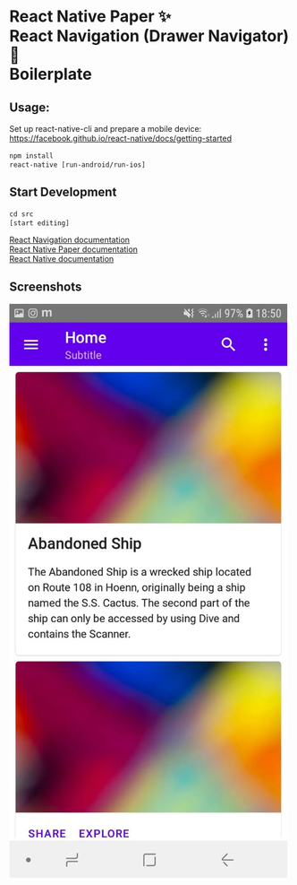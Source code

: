 # React Native Paper ✨<br>React Navigation (Drawer Navigator) 🎌<br>Boilerplate

## Usage:
Set up react-native-cli and prepare a mobile device:<br>
https://facebook.github.io/react-native/docs/getting-started


```
npm install
react-native [run-android/run-ios]

```

## Start Development

```
cd src
[start editing]

```

[React Navigation documentation](https://reactnavigation.org/docs/en/tab-based-navigation.html)<br>
[React Native Paper documentation](https://callstack.github.io/react-native-paper/)<br>
[React Native documentation](https://facebook.github.io/react-native/docs/tutorial)<br>

## Screenshots
![Alt text](./screenshots/1.jpg)